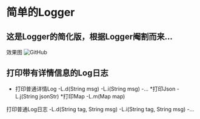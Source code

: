 # 简单的Logger
这是Logger的简化版，根据Logger阉割而来...
---
效果图
![GitHub](https://github.com/AriaLyy/BlogDemo/blob/master/MyLoggerDemo/img/L%E5%B1%95%E7%A4%BA.gif "GitHub,Social Coding")

打印带有详情信息的Log日志
---
* 打印普通详情Log
  -L.d(String msg)
  -L.i(String msg)
  -...
*打印Json
  -L.j(String jsonStr)
*打印Map
  -L.m(Map map)

打印普通Log日志
  -L.d(String tag, String msg)
  -L.i(String tag, String msg)
  -...

